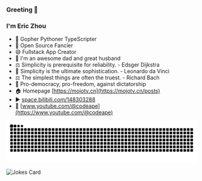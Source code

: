 ### Greeting 👋

<!--
**mojocn/mojocn** is a ✨ _special_ ✨ repository because its `README.md` (this file) appears on your GitHub profile.

Here are some ideas to get you started:

- 🔭 I’m currently working on ...
- 🌱 I’m currently learning ...
- 👯 I’m looking to collaborate on ...
- 🤔 I’m looking for help with ...
- 💬 Ask me about ...
- 📫 How to reach me: ...
- 😄 Pronouns: ...
- ⚡ Fun fact: ...
- 🔥 Go Communitity https://mojotv.cn
- ▶️ [bilibili](https://space.bilibili.com/148303288)
- 🎥 [Youtube]([https://www.youtube.com/@codeape)

-->
 ### I'm Eric Zhou
- 🔭 Gopher Pythoner TypeScripter
- 🌱 Open Source Fancier
- 😄 Fullstack App Creator
- 👯 I'm an awesome dad and great husband
- ⚖️ Simplicity is prerequisite for reliability. - Edsger Dijkstra
- 🤖 Simplicity is the ultimate sophistication. - Leonardo da Vinci
- ⚖️ The simplest things are often the truest. - Richard Bach
- 💬 Pro-democracy, pro-freedom, against dictatorship
- 🏠 Homepage [https://mojotv.cn](https://mojotv.cn/posts)
- ▶️ [space.bilibili.com/148303288](https://space.bilibili.com/148303288)
- 🎥 [www.youtube.com/@codeape](https://www.youtube.com/@codeape)


![github contribution grid snake animation](https://raw.githubusercontent.com/mojocn/mojocn/output/github-contribution-grid-snake.svg)

![Jokes Card](https://readme-jokes.vercel.app/api?hideBorder)


